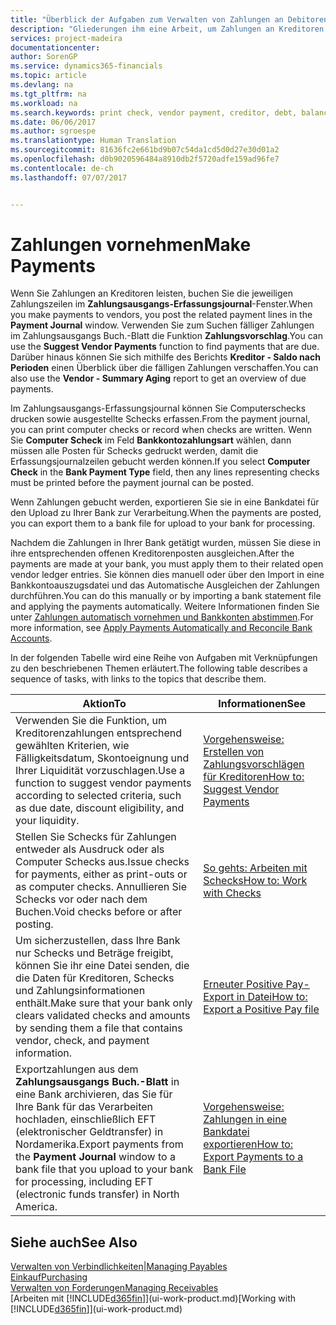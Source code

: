 ```yaml
---
title: "Überblick der Aufgaben zum Verwalten von Zahlungen an Debitoren | Microsoft Docs"
description: "Gliederungen ihm eine Arbeit, um Zahlungen an Kreditoren oder zu den Gläubigern, einschließlich Buchungszahlungszeilen und das Anzeigen einer Übersicht über den fälligen Saldo zu verwalten."
services: project-madeira
documentationcenter: 
author: SorenGP
ms.service: dynamics365-financials
ms.topic: article
ms.devlang: na
ms.tgt_pltfrm: na
ms.workload: na
ms.search.keywords: print check, vendor payment, creditor, debt, balance due, AP
ms.date: 06/06/2017
ms.author: sgroespe
ms.translationtype: Human Translation
ms.sourcegitcommit: 81636fc2e661bd9b07c54da1cd5d0d27e30d01a2
ms.openlocfilehash: d0b9020596484a8910db2f5720adfe159ad96fe7
ms.contentlocale: de-ch
ms.lasthandoff: 07/07/2017


---
```

# <a name="make-payments"></a><span data-ttu-id="33018-103">Zahlungen vornehmen</span><span class="sxs-lookup"><span data-stu-id="33018-103">Make Payments</span></span>
<span data-ttu-id="33018-104">Wenn Sie Zahlungen an Kreditoren leisten, buchen Sie die jeweiligen Zahlungszeilen im **Zahlungsausgangs-Erfassungsjournal**-Fenster.</span><span class="sxs-lookup"><span data-stu-id="33018-104">When you make payments to vendors, you post the related payment lines in the **Payment Journal** window.</span></span> <span data-ttu-id="33018-105">Verwenden Sie zum Suchen fälliger Zahlungen im Zahlungsausgangs Buch.-Blatt die Funktion **Zahlungsvorschlag**.</span><span class="sxs-lookup"><span data-stu-id="33018-105">You can use the **Suggest Vendor Payments** function to find payments that are due.</span></span> <span data-ttu-id="33018-106">Darüber hinaus können Sie sich mithilfe des Berichts **Kreditor - Saldo nach Perioden** einen Überblick über die fälligen Zahlungen verschaffen.</span><span class="sxs-lookup"><span data-stu-id="33018-106">You can also use the **Vendor - Summary Aging** report to get an overview of due payments.</span></span>

<span data-ttu-id="33018-107">Im Zahlungsausgangs-Erfassungsjournal können Sie Computerschecks drucken sowie ausgestellte Schecks erfassen.</span><span class="sxs-lookup"><span data-stu-id="33018-107">From the payment journal, you can print computer checks or record when checks are written.</span></span> <span data-ttu-id="33018-108">Wenn Sie **Computer Scheck** im Feld **Bankkontozahlungsart** wählen, dann müssen alle Posten für Schecks gedruckt werden, damit die Erfassungsjournalzeilen gebucht werden können.</span><span class="sxs-lookup"><span data-stu-id="33018-108">If you select **Computer Check** in the **Bank Payment Type** field, then any lines representing checks must be printed before the payment journal can be posted.</span></span>

<span data-ttu-id="33018-109">Wenn Zahlungen gebucht werden, exportieren Sie sie in eine Bankdatei für den Upload zu Ihrer Bank zur Verarbeitung.</span><span class="sxs-lookup"><span data-stu-id="33018-109">When the payments are posted, you can export them to a bank file for upload to your bank for processing.</span></span>

<span data-ttu-id="33018-110">Nachdem die Zahlungen in Ihrer Bank getätigt wurden, müssen Sie diese in ihre entsprechenden offenen Kreditorenposten ausgleichen.</span><span class="sxs-lookup"><span data-stu-id="33018-110">After the payments are made at your bank, you must apply them to their related open vendor ledger entries.</span></span> <span data-ttu-id="33018-111">Sie können dies manuell oder über den Import in eine Bankkontoauszugsdatei und das Automatische Ausgleichen der Zahlungen durchführen.</span><span class="sxs-lookup"><span data-stu-id="33018-111">You can do this manually or by importing a bank statement file and applying the payments automatically.</span></span> <span data-ttu-id="33018-112">Weitere Informationen finden Sie unter [Zahlungen automatisch vornehmen und Bankkonten abstimmen](receivables-apply-payments-auto-reconcile-bank-accounts.md).</span><span class="sxs-lookup"><span data-stu-id="33018-112">For more information, see [Apply Payments Automatically and Reconcile Bank Accounts](receivables-apply-payments-auto-reconcile-bank-accounts.md).</span></span>

<span data-ttu-id="33018-113">In der folgenden Tabelle wird eine Reihe von Aufgaben mit Verknüpfungen zu den beschriebenen Themen erläutert.</span><span class="sxs-lookup"><span data-stu-id="33018-113">The following table describes a sequence of tasks, with links to the topics that describe them.</span></span>

| <span data-ttu-id="33018-114">Aktion</span><span class="sxs-lookup"><span data-stu-id="33018-114">To</span></span> | <span data-ttu-id="33018-115">Informationen</span><span class="sxs-lookup"><span data-stu-id="33018-115">See</span></span> |
| --- | --- |
| <span data-ttu-id="33018-116">Verwenden Sie die Funktion, um Kreditorenzahlungen entsprechend gewählten Kriterien, wie Fälligkeitsdatum, Skontoeignung und Ihrer Liquidität vorzuschlagen.</span><span class="sxs-lookup"><span data-stu-id="33018-116">Use a function to suggest vendor payments according to selected criteria, such as due date, discount eligibility, and your liquidity.</span></span> |[<span data-ttu-id="33018-117">Vorgehensweise: Erstellen von Zahlungsvorschlägen für Kreditoren</span><span class="sxs-lookup"><span data-stu-id="33018-117">How to: Suggest Vendor Payments</span></span>](payables-how-suggest-vendor-payments.md) |
| <span data-ttu-id="33018-118">Stellen Sie Schecks für Zahlungen entweder als Ausdruck oder als Computer Schecks aus.</span><span class="sxs-lookup"><span data-stu-id="33018-118">Issue checks for payments, either as print-outs or as computer checks.</span></span> <span data-ttu-id="33018-119">Annullieren Sie Schecks vor oder nach dem Buchen.</span><span class="sxs-lookup"><span data-stu-id="33018-119">Void checks before or after posting.</span></span> |[<span data-ttu-id="33018-120">So gehts: Arbeiten mit Schecks</span><span class="sxs-lookup"><span data-stu-id="33018-120">How to: Work with Checks</span></span>](payables-how-work-checks.md) |
| <span data-ttu-id="33018-121">Um sicherzustellen, dass Ihre Bank nur Schecks und Beträge freigibt, können Sie ihr eine Datei senden, die die Daten für Kreditoren, Schecks und Zahlungsinformationen enthält.</span><span class="sxs-lookup"><span data-stu-id="33018-121">Make sure that your bank only clears validated checks and amounts by sending them a file that contains vendor, check, and payment information.</span></span> |[<span data-ttu-id="33018-122">Erneuter Positive Pay-Export in Datei</span><span class="sxs-lookup"><span data-stu-id="33018-122">How to: Export a Positive Pay file</span></span>](finance-how-positive-pay.md) |
|<span data-ttu-id="33018-123">Exportzahlungen aus dem **Zahlungsausgangs Buch.-Blatt** in eine Bank archivieren, das Sie für Ihre Bank für das Verarbeiten hochladen, einschließlich EFT (elektronischer Geldtransfer) in Nordamerika.</span><span class="sxs-lookup"><span data-stu-id="33018-123">Export payments from the **Payment Journal** window to a bank file that you upload to your bank for processing, including EFT (electronic funds transfer) in North America.</span></span> |[<span data-ttu-id="33018-124">Vorgehensweise: Zahlungen in eine Bankdatei exportieren</span><span class="sxs-lookup"><span data-stu-id="33018-124">How to: Export Payments to a Bank File</span></span>](payables-how-export-payments-bank-file.md)|  

## <a name="see-also"></a><span data-ttu-id="33018-125">Siehe auch</span><span class="sxs-lookup"><span data-stu-id="33018-125">See Also</span></span>
[<span data-ttu-id="33018-126">Verwalten von Verbindlichkeiten|</span><span class="sxs-lookup"><span data-stu-id="33018-126">Managing Payables</span></span>](payables-manage-payables.md)  
[<span data-ttu-id="33018-127">Einkauf</span><span class="sxs-lookup"><span data-stu-id="33018-127">Purchasing</span></span>](purchasing-manage-purchasing.md)  
[<span data-ttu-id="33018-128">Verwalten von Forderungen</span><span class="sxs-lookup"><span data-stu-id="33018-128">Managing Receivables</span></span>](receivables-manage-receivables.md)  
<span data-ttu-id="33018-129">[Arbeiten mit [!INCLUDE[d365fin](includes/d365fin_md.md)]](ui-work-product.md)</span><span class="sxs-lookup"><span data-stu-id="33018-129">[Working with [!INCLUDE[d365fin](includes/d365fin_md.md)]](ui-work-product.md)</span></span>  

